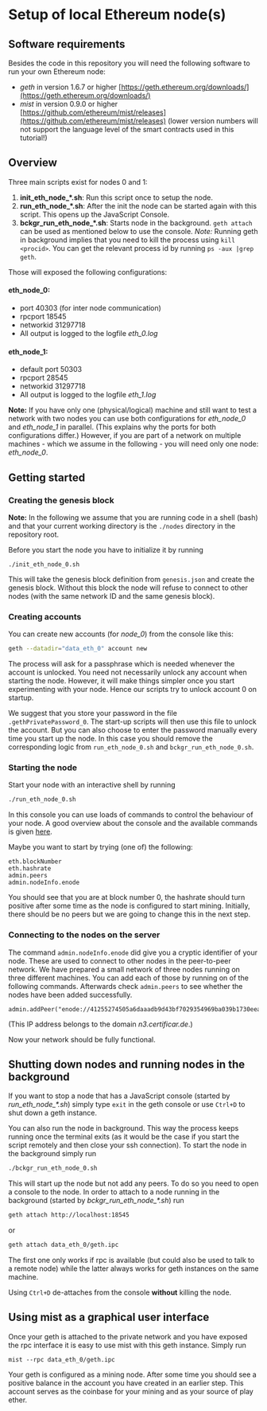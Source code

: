# Setup of local Ethereum node(s)

## Software requirements

Besides the code in this repository you will need the following software to run your own Ethereum node:
* *geth* in version 1.6.7 or higher [https://geth.ethereum.org/downloads/](https://geth.ethereum.org/downloads/)
* *mist* in version 0.9.0 or higher [https://github.com/ethereum/mist/releases](https://github.com/ethereum/mist/releases) (lower version numbers will not support the language level of the smart contracts used in this tutorial!)                        

## Overview

Three main scripts exist for nodes 0 and 1:

1. **init_eth_node_\*.sh**: Run this script once to setup the node.
2. **run_eth_node_\*.sh**: After the init the node can be started again with this script. This opens up the JavaScript Console.
3. **bckgr_run_eth_node_\*.sh**: Starts node in the background. `geth attach` can be used as mentioned below to use the console. _Note:_ Running geth in background implies that you need to kill the process using `kill <procid>`. You can get the relevant process id by running `ps -aux |grep geth`.

Those will exposed the following configurations:

#### eth_node_0:
- port 40303 (for inter node communication)
- rpcport 18545
- networkid 31297718
- All output is logged to the logfile *eth_0.log*

#### eth_node_1:
- default port 50303
- rpcport 28545
- networkid 31297718
- All output is logged to the logfile *eth_1.log*

**Note:** If you have only one (physical/logical) machine and still want to test a network with two nodes you can use both configurations for *eth_node_0* and *eth_node_1* in parallel. (This explains why the ports for both configurations differ.) However, if you are part of a network on multiple machines - which we assume in the following - you will need only one node: *eth_node_0*. 

## Getting started

### Creating the genesis block

**Note:** In the following we assume that you are running code in a shell (bash) and that your current working directory is the `./nodes` directory in the repository root.

Before you start the node you have to initialize it by running
```
./init_eth_node_0.sh
```
This will take the genesis block definition from `genesis.json` and create the genesis block. Without this block the node will refuse to connect to other nodes (with the same network ID and the same genesis block).

### Creating accounts

You can create new accounts (for *node_0*) from the console like this:
```bash
geth --datadir="data_eth_0" account new
```
The process will ask for a passphrase which is needed whenever the account is unlocked. You need not necessarily unlock any account when starting the node. However, it will make things simpler once you start experimenting with your node. Hence our scripts try to unlock account 0 on startup.

We suggest that you store your password in the file `.gethPrivatePassword_0`. The start-up scripts will then use this file to unlock the account. But you can also choose to enter the password manually every time you start up the node. In this case you should remove the corresponding logic from `run_eth_node_0.sh` and `bckgr_run_eth_node_0.sh`.

### Starting the node

Start your node with an interactive shell by running
```bash
./run_eth_node_0.sh
```
In this console you can use loads of commands to control the behaviour of your node. A good overview about the console and the available commands is given [here](https://github.com/ethereum/go-ethereum/wiki/JavaScript-Console).

Maybe you want to start by trying (one of) the following:
```
eth.blockNumber
eth.hashrate
admin.peers
admin.nodeInfo.enode
```

You should see that you are at block number 0, the hashrate should turn positive after some time as the node is configured to start mining. Initially, there should be no peers but we are going to change this in the next step.

### Connecting to the nodes on the server

The command `admin.nodeInfo.enode` did give you a cryptic identifier of your node. These are used to connect to other nodes in the peer-to-peer network. We have prepared a small network of three nodes running on three different machines. You can add each of those by running on of the following commands. Afterwards check `admin.peers` to see whether the nodes have been added successfully.

```
admin.addPeer("enode://41255274505a6daaadb9d43bf7029354969ba039b1730eeac805bed5ca72732e5147d2f027d14a0e252ba5e9be6752ef3aaeeda2b44b750252e0ae82e0523615@136.243.110.29:40303")
```
(This IP address belongs to the domain _n3.certificar.de_.)

Now your network should be fully functional.

## Shutting down nodes and running nodes in the background

If you want to stop a node that has a JavaScript console (started by *run_eth_node_\*.sh*) simply type `exit` in the geth console or use `Ctrl+D` to shut down a geth instance.

You can also run the node in background. This way the process keeps running once the terminal exits (as it would be the case if you start the script remotely and then close your ssh connection). To start the node in the background simply run
```bash
./bckgr_run_eth_node_0.sh
```

This will start up the node but not add any peers. To do so you need to open a console to the node. In order to attach to a node running in the background (started by *bckgr_run_eth_node_\*.sh*) run
```bash
geth attach http://localhost:18545
``` 
or 
```bash
geth attach data_eth_0/geth.ipc
```
The first one only works if rpc is available (but could also be used to talk to a remote node) while the latter always works for geth instances on the same machine.
 
Using `Ctrl+D` de-attaches from the console **without** killing the node.

## Using mist as a graphical user interface

Once your geth is attached to the private network and you have exposed the rpc interface it is easy to use mist with this geth instance. Simply run
```
mist --rpc data_eth_0/geth.ipc
```

Your geth is configured as a mining node. After some time you should see a positive balance in the account you have created in an earlier step. This account serves as the coinbase for your mining and as your source of play ether. 